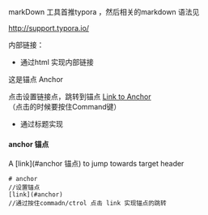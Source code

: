 markDown 工具首推typora ，然后相关的markdown 语法见

http://support.typora.io/ 



内部链接：

- 通过html 实现内部链接

这是锚点 <a id="anchor">Anchor</a> 

点击设置链接点，跳转到锚点 <a href="#anchor">Link to Anchor</a> （点击的时候要按住Command键）

- 通过标题实现

#### anchor 锚点

A [link](#anchor 锚点) to jump towards target header

```
# anchor 
//设置锚点
[link](#anchor) 
//通过按住commadn/ctrol 点击 link 实现锚点的跳转
```

